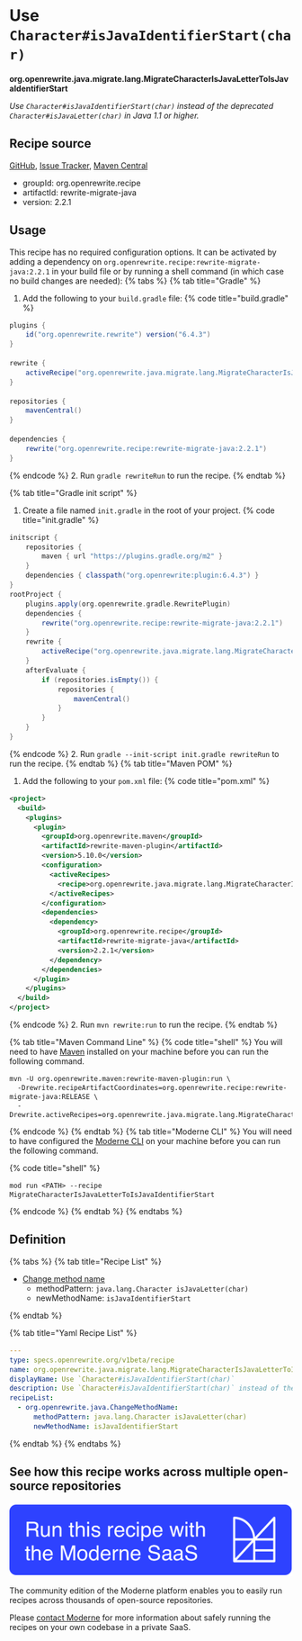# Use `Character#isJavaIdentifierStart(char)`

**org.openrewrite.java.migrate.lang.MigrateCharacterIsJavaLetterToIsJavaIdentifierStart**

_Use `Character#isJavaIdentifierStart(char)` instead of the deprecated `Character#isJavaLetter(char)` in Java 1.1 or higher._

## Recipe source

[GitHub](https://github.com/openrewrite/rewrite-migrate-java/blob/main/src/main/resources/META-INF/rewrite/java-lang-apis.yml), [Issue Tracker](https://github.com/openrewrite/rewrite-migrate-java/issues), [Maven Central](https://central.sonatype.com/artifact/org.openrewrite.recipe/rewrite-migrate-java/2.2.1/jar)

* groupId: org.openrewrite.recipe
* artifactId: rewrite-migrate-java
* version: 2.2.1


## Usage

This recipe has no required configuration options. It can be activated by adding a dependency on `org.openrewrite.recipe:rewrite-migrate-java:2.2.1` in your build file or by running a shell command (in which case no build changes are needed): 
{% tabs %}
{% tab title="Gradle" %}
1. Add the following to your `build.gradle` file:
{% code title="build.gradle" %}
```groovy
plugins {
    id("org.openrewrite.rewrite") version("6.4.3")
}

rewrite {
    activeRecipe("org.openrewrite.java.migrate.lang.MigrateCharacterIsJavaLetterToIsJavaIdentifierStart")
}

repositories {
    mavenCentral()
}

dependencies {
    rewrite("org.openrewrite.recipe:rewrite-migrate-java:2.2.1")
}
```
{% endcode %}
2. Run `gradle rewriteRun` to run the recipe.
{% endtab %}

{% tab title="Gradle init script" %}
1. Create a file named `init.gradle` in the root of your project.
{% code title="init.gradle" %}
```groovy
initscript {
    repositories {
        maven { url "https://plugins.gradle.org/m2" }
    }
    dependencies { classpath("org.openrewrite:plugin:6.4.3") }
}
rootProject {
    plugins.apply(org.openrewrite.gradle.RewritePlugin)
    dependencies {
        rewrite("org.openrewrite.recipe:rewrite-migrate-java:2.2.1")
    }
    rewrite {
        activeRecipe("org.openrewrite.java.migrate.lang.MigrateCharacterIsJavaLetterToIsJavaIdentifierStart")
    }
    afterEvaluate {
        if (repositories.isEmpty()) {
            repositories {
                mavenCentral()
            }
        }
    }
}
```
{% endcode %}
2. Run `gradle --init-script init.gradle rewriteRun` to run the recipe.
{% endtab %}
{% tab title="Maven POM" %}
1. Add the following to your `pom.xml` file:
{% code title="pom.xml" %}
```xml
<project>
  <build>
    <plugins>
      <plugin>
        <groupId>org.openrewrite.maven</groupId>
        <artifactId>rewrite-maven-plugin</artifactId>
        <version>5.10.0</version>
        <configuration>
          <activeRecipes>
            <recipe>org.openrewrite.java.migrate.lang.MigrateCharacterIsJavaLetterToIsJavaIdentifierStart</recipe>
          </activeRecipes>
        </configuration>
        <dependencies>
          <dependency>
            <groupId>org.openrewrite.recipe</groupId>
            <artifactId>rewrite-migrate-java</artifactId>
            <version>2.2.1</version>
          </dependency>
        </dependencies>
      </plugin>
    </plugins>
  </build>
</project>
```
{% endcode %}
2. Run `mvn rewrite:run` to run the recipe.
{% endtab %}

{% tab title="Maven Command Line" %}
{% code title="shell" %}
You will need to have [Maven](https://maven.apache.org/download.cgi) installed on your machine before you can run the following command.

```shell
mvn -U org.openrewrite.maven:rewrite-maven-plugin:run \
  -Drewrite.recipeArtifactCoordinates=org.openrewrite.recipe:rewrite-migrate-java:RELEASE \
  -Drewrite.activeRecipes=org.openrewrite.java.migrate.lang.MigrateCharacterIsJavaLetterToIsJavaIdentifierStart
```
{% endcode %}
{% endtab %}
{% tab title="Moderne CLI" %}
You will need to have configured the [Moderne CLI](https://docs.moderne.io/moderne-cli/cli-intro) on your machine before you can run the following command.

{% code title="shell" %}
```shell
mod run <PATH> --recipe MigrateCharacterIsJavaLetterToIsJavaIdentifierStart
```
{% endcode %}
{% endtab %}
{% endtabs %}

## Definition

{% tabs %}
{% tab title="Recipe List" %}
* [Change method name](../../../java/changemethodname.md)
  * methodPattern: `java.lang.Character isJavaLetter(char)`
  * newMethodName: `isJavaIdentifierStart`

{% endtab %}

{% tab title="Yaml Recipe List" %}
```yaml
---
type: specs.openrewrite.org/v1beta/recipe
name: org.openrewrite.java.migrate.lang.MigrateCharacterIsJavaLetterToIsJavaIdentifierStart
displayName: Use `Character#isJavaIdentifierStart(char)`
description: Use `Character#isJavaIdentifierStart(char)` instead of the deprecated `Character#isJavaLetter(char)` in Java 1.1 or higher.
recipeList:
  - org.openrewrite.java.ChangeMethodName:
      methodPattern: java.lang.Character isJavaLetter(char)
      newMethodName: isJavaIdentifierStart

```
{% endtab %}
{% endtabs %}

## See how this recipe works across multiple open-source repositories

[![Moderne Link Image](/.gitbook/assets/ModerneRecipeButton.png)](https://app.moderne.io/recipes/org.openrewrite.java.migrate.lang.MigrateCharacterIsJavaLetterToIsJavaIdentifierStart)

The community edition of the Moderne platform enables you to easily run recipes across thousands of open-source repositories.

Please [contact Moderne](https://moderne.io/product) for more information about safely running the recipes on your own codebase in a private SaaS.
